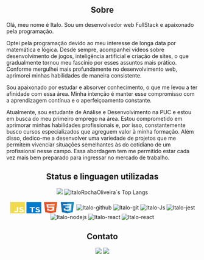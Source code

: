 
## <div align="center"> Sobre </div>

<p>Olá, meu nome é Italo. Sou um desenvolvedor web FullStack e apaixonado pela programação.</p>

<p>
Optei pela programação devido ao meu interesse de longa data por matemática e lógica. Desde sempre, acompanhei vídeos sobre desenvolvimento de jogos, inteligência artificial e criação de sites, o que gradualmente tornou meu fascínio por esses assuntos mais prático. Conforme mergulhei mais profundamente no desenvolvimento web, aprimorei minhas habilidades de maneira consistente.
</p>

<p>
Sou apaixonado por estudar e absorver conhecimento, o que me levou a ter afinidade com essa área. Minha intenção é manter esse compromisso com a aprendizagem contínua e o aperfeiçoamento constante.
</p>

<p>
Atualmente, sou estudante de Análise e Desenvolvimento na PUC e estou em busca do meu primeiro emprego na área. Estou comprometido em aprimorar minhas habilidades profissionais e, por isso, constantemente busco cursos especializados que agreguem valor à minha formação. Além disso, dedico-me a desenvolver uma variedade de projetos que me permitem vivenciar situações semelhantes às do cotidiano de um profissional nesse campo. Essa abordagem tem me permitido estar cada vez mais bem preparado para ingressar no mercado de trabalho.
</p>

##
## <div align="center"> Status e linguagen utilizadas </div>
<div align="center">
    
<picture>
<img src="https://github-readme-stats.vercel.app/api?username=ItaloRochaOliveira&show_icons=true&theme=prussian#gh-prussian-mode-only" width="52%"  />
    

</picture>
    <picture>
<img src="https://github-readme-stats.vercel.app/api/top-langs/?username=ItaloRochaOliveira&layout=donut&show_icons=true&theme=prussian#gh-prussian-mode-only" width="36%" alt="ItaloRochaOliveira´s Top Langs"/>
</picture>

</div>


<div align="center" style="display: inline_block"><br>
  <img align="center" alt="Italo-Js" height="30" width="40" src="https://raw.githubusercontent.com/devicons/devicon/master/icons/javascript/javascript-plain.svg">
  <img align="center" alt="Italo-Js" height="30" width="40" src="https://raw.githubusercontent.com/devicons/devicon/master/icons/typescript/typescript-plain.svg">
  <img align="center" alt="Italo-HTML" height="30" width="40" src="https://raw.githubusercontent.com/devicons/devicon/master/icons/html5/html5-original.svg">
  <img align="center" alt="Italo-CSS" height="30" width="40" src="https://raw.githubusercontent.com/devicons/devicon/master/icons/css3/css3-original.svg">
  <img align="center" alt="Italo-github" height="30" width="40" src="https://cdn.jsdelivr.net/gh/devicons/devicon/icons/github/github-original-wordmark.svg" />
  <img align="center" alt="Italo-git" height="30" width="40" src="https://cdn.jsdelivr.net/gh/devicons/devicon/icons/git/git-original.svg" />
  <img align="center" alt="Italo-Js" height="30" width="40" src="https://cdn.jsdelivr.net/gh/devicons/devicon/icons/sqlite/sqlite-original.svg" />
  <img align="center" alt="Italo-jest" height="30" width="40" src="https://cdn.jsdelivr.net/gh/devicons/devicon/icons/jest/jest-plain.svg" />
  <img align="center" alt="Italo-nodejs" height="30" width="40" src="https://cdn.jsdelivr.net/gh/devicons/devicon/icons/nodejs/nodejs-original-wordmark.svg" />
  <img align="center" alt="Italo-react" height="30" width="40" src="https://cdn.jsdelivr.net/gh/devicons/devicon/icons/react/react-original.svg" />
  <img align="center" alt="Italo-react" height="30" width="40" src="https://cdn.jsdelivr.net/gh/devicons/devicon/icons/tailwindcss/tailwindcss-plain.svg" />
</div>

##
  
## <div align="center"> Contato </div>
 
<div align="center">
  <a href = "mailto:italo.rocha.de.oliveira@gmail.com"><img src="https://img.shields.io/badge/-Gmail-%23333?style=for-the-badge&logo=gmail&logoColor=white" alvo ="_blank"></a>
  <a href="https://www.linkedin.com/in/italorochaoliveira/" target="_blank"><img src="https://img.shields.io/badge/-LinkedIn-%230077B5?style=for-the-badge&logo=linkedin&logoColor=white" target="_blank"></a>

